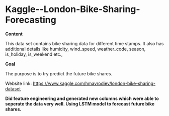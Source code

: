 # Kaggle--London-Bike-Sharing-Forecasting

<b> Content </b>

This data set contains bike sharing data for different time stamps. 
It also has additional details like humidity, wind_speed, weather_code, season, is_holiday, is_weekend etc., 

<b> Goal </b>

The purpose is to try predict the future bike shares.

Website link: https://www.kaggle.com/hmavrodiev/london-bike-sharing-dataset

<b> Did feature engineering and generated new columns which were able to seperate the data very well. Using LSTM model to forecast future bike shares. </b>
